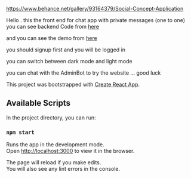https://www.behance.net/gallery/93164379/Social-Concept-Application

Hello . this the front end for chat app with private messages (one to one) you can see backend Code from [here](https://github.com/zyadelhady/chat-back-end)

and you can see the demo from [here](https://chat-app-real-time-live.herokuapp.com/)

you should signup first and you will be logged in

you can switch between dark mode and light mode

you can chat with the AdminBot to try the website ... good luck

This project was bootstrapped with [Create React App](https://github.com/facebook/create-react-app).

## Available Scripts

In the project directory, you can run:

### `npm start`

Runs the app in the development mode.<br />
Open [http://localhost:3000](http://localhost:3000) to view it in the browser.

The page will reload if you make edits.<br />
You will also see any lint errors in the console.
